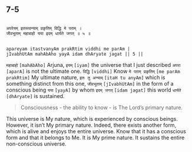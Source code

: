 ## 7-5


```shloka-sa

अपरेयम् इतस्त्वन्याम् प्रकृतिम् विद्धि मे पराम् ।
जीवभूताम् महाबाहो यया इदम् धार्यते जगत् ॥ ५ ॥

```
```shloka-sa-hk

apareyam itastvanyAm prakRtim viddhi me parAm |
jIvabhUtAm mahAbAho yayA idam dhAryate jagat || 5 ||

```
`महाबाहो` `[mahAbAho]` Arjuna, `इयम्` `[iyam]` the universe that I just described `अपरा` `[aparA]` is not the ultimate one. `विद्धि` `[viddhi]` Know `मे पराम् प्रकृतिम्` `[me parAm prakRtim]` My ultimate nature, `इतः तु अन्याम्` `[itaH tu anyAm]` which is something distinct from this one, `जीवभूताम्` `[jIvabhUtAm]` in the form of a conscious being `यया` `[yayA]` by whom `इदम् जगत्` `[idam jagat]` this world `धार्यते` `[dhAryate]` is sustained.

<a name='consciousness_nature_of_the_Lord'></a>
<a name='applnote_121'></a>
> Consciousness - the ability to know - is The Lord’s primary nature.

This universe is My nature, which is experienced by conscious beings. However, it isn’t My primary nature. Indeed, there exists another form, which is alive and enjoys the entire universe. Know that it has a conscious form and that it belongs to Me. It is My prime nature. It sustains the entire non-conscious universe. 



